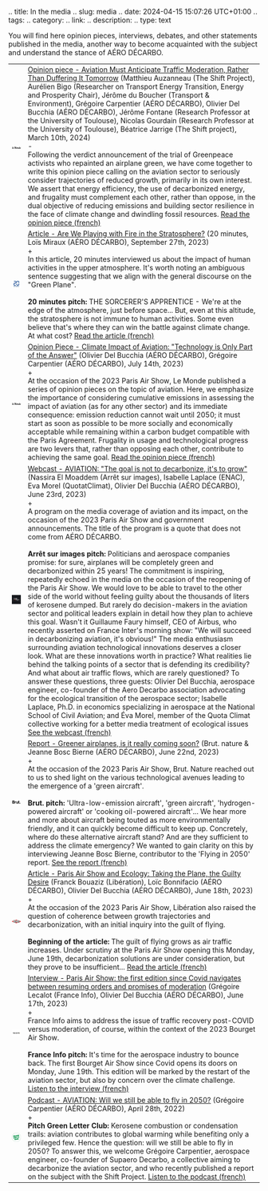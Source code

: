 .. title: In the media
.. slug: media
.. date: 2024-04-15 15:07:26 UTC+01:00
.. tags: 
.. category: 
.. link: 
.. description: 
.. type: text


You will find here opinion pieces, interviews, debates, and other statements published in the media, another way to become acquainted with the subject and understand the stance of AÉRO DÉCARBO.

<table>
    <tr>
        <td class="image-cell">
            <a href=https://www.lemonde.fr/ target=_blank>
                <img src="/images/logo_LeMonde.webp" class="ad_img_bullet_point" alt="Le Monde">
            </a>
        </td>
        <td class="content-cell">
            <a href=https://www.lemonde.fr/idees/article/2024/03/10/nous-appelons-airbus-safran-air-france-aeroports-de-paris-a-envisager-publiquement-une-reduction-du-trafic-aerien_6221196_3232.html target=_blank>Opinion piece - Aviation Must Anticipate Traffic Moderation, Rather Than Duffering It Tomorrow</a>
            <span class="ad_ref">(Matthieu Auzanneau (The Shift Project), Aurélien Bigo (Researcher on Transport Energy Transition, Energy and Prosperity Chair), Jérôme du Boucher (Transport & Environment), Grégoire Carpentier (AÉRO DÉCARBO), Olivier Del Bucchia (AÉRO DÉCARBO), Jérôme Fontane (Research Professor at the University of Toulouse), Nicolas Gourdain (Research Professor at the University of Toulouse), Béatrice Jarrige (The Shift project), March 10th, 2024)</span>
            <div class="accordion-section">
                <div class="accordion-header">-</div>
                <div class="accordion-content ad_preview active">
                Following the verdict announcement of the trial of Greenpeace activists who repainted an airplane green, we have come together to write this opinion piece calling on the aviation sector to seriously consider trajectories of reduced growth, primarily in its own interest. We assert that energy efficiency, the use of decarbonized energy, and frugality must complement each other, rather than oppose, in the dual objective of reducing emissions and building sector resilience in the face of climate change and dwindling fossil resources. <a href=https://www.lemonde.fr/idees/article/2024/03/10/nous-appelons-airbus-safran-air-france-aeroports-de-paris-a-envisager-publiquement-une-reduction-du-trafic-aerien_6221196_3232.html target="_blank">Read the opinion piece (french)</a>
                </div>
            </div>
        </td>
    <tr>
        <td class="image-cell">
            <a href=https://www.20minutes.fr/ target=_blank>
                <img src="/images/logo_20minutes.webp" class="ad_img_bullet_point" alt="20 minutes">
            </a>
        </td>
        <td class="content-cell">
            <a href=https://www.20minutes.fr/planete/rechauffement-climatique/4052230-20230927-supersoniques-geo-ingenierie-solaire-joue-feu-stratosphere target=_blank>Article - Are We Playing with Fire in the Stratosphere?</a>
            <span class="ad_ref">(20 minutes, Loïs Miraux (AÉRO DÉCARBO), September 27th, 2023)</span>
            <div class="accordion-section">
                <div class="accordion-header">+</div>
                <div class="accordion-content ad_preview">
                In this article, 20 minutes interviewed us about the impact of human activities in the upper atmosphere. It's worth noting an ambiguous sentence suggesting that we align with the general discourse on the "Green Plane".
                <br><br>
                <strong>20 minutes pitch:</strong> THE SORCERER'S APPRENTICE - We're at the edge of the atmosphere, just before space... But, even at this altitude, the stratosphere is not immune to human activities. Some even believe that's where they can win the battle against climate change. At what cost? <a href=https://www.20minutes.fr/planete/rechauffement-climatique/4052230-20230927-supersoniques-geo-ingenierie-solaire-joue-feu-stratosphere target="_blank">Read the article (french)</a>
                </div>
            </div>
        </td>
    <tr>
    <tr>
        <td class="image-cell">
            <a href=https://www.lemonde.fr/ target=_blank>
                <img src="/images/logo_LeMonde.webp" class="ad_img_bullet_point" alt="Le Monde">
            </a>
        </td>
        <td class="content-cell">
            <a href=https://www.lemonde.fr/idees/article/2023/07/14/impact-climatique-de-l-avion-la-technologie-n-est-qu-une-partie-de-la-reponse_6181971_3232.html#xtor=AL-32280270-%5Bdefault%5D-%5Bios%5D target=_blank>Opinion Piece - Climate Impact of Aviation: "Technology is Only Part of the Answer"</a>
            <span class="ad_ref">(Olivier Del Bucchia (AÉRO DÉCARBO), Grégoire Carpentier (AÉRO DÉCARBO), July 14th, 2023)</span>
            <div class="accordion-section">
                <div class="accordion-header">+</div>
                <div class="accordion-content ad_preview">
               At the occasion of the 2023 Paris Air Show, Le Monde published a series of opinion pieces on the topic of aviation. Here, we emphasize the importance of considering cumulative emissions in assessing the impact of aviation (as for any other sector) and its immediate consequence: emission reduction cannot wait until 2050; it must start as soon as possible to be more socially and economically acceptable while remaining within a carbon budget compatible with the Paris Agreement. Frugality in usage and technological progress are two levers that, rather than opposing each other, contribute to achieving the same goal. <a href=https://www.lemonde.fr/idees/article/2023/07/14/impact-climatique-de-l-avion-la-technologie-n-est-qu-une-partie-de-la-reponse_6181971_3232.html#xtor=AL-32280270-%5Bdefault%5D-%5Bios%5D target="_blank">Read the opinion piece (french)</a>
                </div>
            </div>
        </td>
    <tr>
        <td class="image-cell">
            <a href=https://www.arretsurimages.net/ target=_blank>
                <img src="/images/logo_ArretSurImages.webp" class="ad_img_bullet_point" alt="Arrêt sur images">
            </a>
        </td>
        <td class="content-cell">
            <a href=https://www.arretsurimages.net/emissions/arret-sur-images/secteur-aerien-lobjectif-nest-pas-de-decarboner-cest-de-croitre target=_blank>Webcast - AVIATION: "The goal is not to decarbonize, it's to grow"</a>
            <span class="ad_ref">(Nassira El Moaddem (Arrêt sur images), Isabelle Laplace (ENAC), Eva Morel (QuotatClimat), Olivier Del Bucchia (AÉRO DÉCARBO), June 23rd, 2023)</span>
            <div class="accordion-section">
                <div class="accordion-header">+</div>
                <div class="accordion-content ad_preview">
                A program on the media coverage of aviation and its impact, on the occasion of the 2023 Paris Air Show and government announcements. The title of the program is a quote that does not come from AÉRO DÉCARBO.
                <br> <br>
                <strong>Arrêt sur images pitch:</strong> Politicians and aerospace companies promise: for sure, airplanes will be completely green and decarbonized within 25 years! The commitment is inspiring, repeatedly echoed in the media on the occasion of the reopening of the Paris Air Show. We would love to be able to travel to the other side of the world without feeling guilty about the thousands of liters of kerosene dumped. But rarely do decision-makers in the aviation sector and political leaders explain in detail how they plan to achieve this goal. Wasn't it Guillaume Faury himself, CEO of Airbus, who recently asserted on France Inter's morning show: "We will succeed in decarbonizing aviation, it's obvious!" The media enthusiasm surrounding aviation technological innovations deserves a closer look. What are these innovations worth in practice? What realities lie behind the talking points of a sector that is defending its credibility? And what about air traffic flows, which are rarely questioned? To answer these questions, three guests: Olivier Del Bucchia, aerospace engineer, co-founder of the Aero Decarbo association advocating for the ecological transition of the aerospace sector; Isabelle Laplace, Ph.D. in economics specializing in aerospace at the National School of Civil Aviation; and Éva Morel, member of the Quota Climat collective working for a better media treatment of ecological issues <a href=https://www.arretsurimages.net/emissions/arret-sur-images/secteur-aerien-lobjectif-nest-pas-de-decarboner-cest-de-croitre target="_blank">See the webcast (french)</a>
                </div>
            </div>
        </td>
    <tr>
    <tr>
        <td class="image-cell">
            <a href=https://www.brut.media/us target=_blank>
                <img src="/images/logo_Brut.webp" class="ad_img_bullet_point" alt="Brut">
            </a>
        </td>
        <td class="content-cell">
            <a href=https://www.brut.media/us/nature/les-avions-propres-c-est-vraiment-pour-bientot--f4c2fc04-4ffb-4b07-84b0-22ff9e8aaac5 target=_blank>Report - Greener airplanes, is it really coming soon?</a>
            <span class="ad_ref">(Brut. nature & Jeanne Bosc Bierne (AÉRO DÉCARBO), June 22nd, 2023)</span>
            <div class="accordion-section">
                <div class="accordion-header">+</div>
                <div class="accordion-content ad_preview">
               At the occasion of the 2023 Paris Air Show, Brut. Nature reached out to us to shed light on the various technological avenues leading to the emergence of a 'green aircraft'.
               <br><br>
               <strong>Brut. pitch:</strong> 'Ultra-low-emission aircraft', 'green aircraft', 'hydrogen-powered aircraft' or 'cooking oil-powered aircraft'... We hear more and more about aircraft being touted as more environmentally friendly, and it can quickly become difficult to keep up. Concretely, where do these alternative aircraft stand? And are they sufficient to address the climate emergency? We wanted to gain clarity on this by interviewing Jeanne Bosc Bierne, contributor to the 'Flying in 2050' report. <a href=https://www.brut.media/us/nature/les-avions-propres-c-est-vraiment-pour-bientot--f4c2fc04-4ffb-4b07-84b0-22ff9e8aaac5 target="_blank">See the report (french)</a>
                </div>
            </div>
        </td>
    <tr>
        <td class="image-cell">
            <a href=https://www.liberation.fr/ target=_blank>
                <img src="/images/logo_Liberation.webp" class="ad_img_bullet_point" alt="Libération">
            </a>
        </td>
        <td class="content-cell">
            <a href=https://www.liberation.fr/economie/avion-et-ecologie-decalage-imminent-20230618_2JMN4DT6VRCQLCL7V76OD6OM7Y target=_blank>Article - Paris Air Show and Ecology: Taking the Plane, the Guilty Desire</a>
            <span class="ad_ref">(Franck Bouaziz (Libération), Loïc Bonnifacio (AÉRO DÉCARBO), Olivier Del Bucchia (AÉRO DÉCARBO), June 18th, 2023)</span>
            <div class="accordion-section">
                <div class="accordion-header">+</div>
                <div class="accordion-content ad_preview">
                At the occasion of the 2023 Paris Air Show, Libération also raised the question of coherence between growth trajectories and decarbonization, with an initial inquiry into the guilt of flying.
                <br><br>
                <strong>Beginning of the article:</strong> The guilt of flying grows as air traffic increases. Under scrutiny at the Paris Air Show opening this Monday, June 19th, decarbonization solutions are under consideration, but they prove to be insufficient... <a href=https://www.liberation.fr/economie/avion-et-ecologie-decalage-imminent-20230618_2JMN4DT6VRCQLCL7V76OD6OM7Y target="_blank">Read the article (french)</a>
                </div>
            </div>
        </td>
    <tr>
    <tr>
        <td class="image-cell">
            <a href=https://www.francetvinfo.fr/ target=_blank>
                <img src="/images/logo_FranceInfo.webp" class="ad_img_bullet_point" alt="France Info">
            </a>
        </td>
        <td class="content-cell">
            <a href=https://www.francetvinfo.fr/replay-radio/le-choix-franceinfo/salon-du-bourget-la-premiere-edition-depuis-le-covid-navigue-entre-reprise-des-commandes-et-promesses-de-sobriete_5864189.html target=_blank>Interview - Paris Air Show: the first edition since Covid navigates between resuming orders and promises of moderation</a>
            <span class="ad_ref">(Grégoire Lecalot (France Info), Olivier Del Bucchia (AÉRO DÉCARBO), June 17th, 2023)</span>
            <div class="accordion-section">
                <div class="accordion-header">+</div>
                <div class="accordion-content ad_preview">
                France Info aims to address the issue of traffic recovery post-COVID versus moderation, of course, within the context of the 2023 Bourget Air Show.
                <br><br>
                <strong>France Info pitch:</strong> It's time for the aerospace industry to bounce back. The first Bourget Air Show since Covid opens its doors on Monday, June 19th. This edition will be marked by the restart of the aviation sector, but also by concern over the climate challenge. <a href=https://www.francetvinfo.fr/replay-radio/le-choix-franceinfo/salon-du-bourget-la-premiere-edition-depuis-le-covid-navigue-entre-reprise-des-commandes-et-promesses-de-sobriete_5864189.html target="_blank">Listen to the interview (french)</a>
                </div>
            </div>
        </td>
    <tr>
        <td class="image-cell">
            <a href=https://greenletterclub.fr/ target=_blank>
                <img src="/images/logo_GreenletterClub.webp" class="ad_img_bullet_point" alt="Green Letter Club">
            </a>
        </td>
        <td class="content-cell">
            <a href=https://greenletterclub.fr/podcast/episode-31 target=_blank>Podcast - AVIATION: Will we still be able to fly in 2050?</a>
            <span class="ad_ref">(Grégoire Carpentier (AÉRO DÉCARBO), April 28th, 2022)</span>
            <div class="accordion-section">
                <div class="accordion-header">+</div>
                <div class="accordion-content ad_preview">
                <strong>Pitch Green Letter Club:</strong> Kerosene combustion or condensation trails: aviation contributes to global warming while benefiting only a privileged few. Hence the question: will we still be able to fly in 2050? To answer this, we welcome Grégoire Carpentier, aerospace engineer, co-founder of Supaero Decarbo, a collective aiming to decarbonize the aviation sector, and who recently published a report on the subject with the Shift Project.  <a href=https://greenletterclub.fr/podcast/episode-31 target="_blank">Listen to the podcast (french)</a>
                </div>
            </div>
        </td>
    <tr>
   
</table>